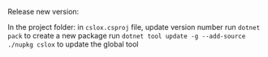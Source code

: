 ﻿Release new version:

In the project folder:
in `cslox.csproj` file, update version number
run `dotnet pack` to create a new package
run `dotnet tool update -g --add-source ./nupkg cslox` to update the global tool